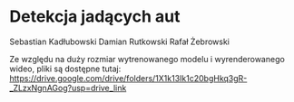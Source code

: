 # Detekcja jadących aut
Sebastian Kadłubowski
Damian Rutkowski
Rafał Żebrowski

Ze względu na duży rozmiar wytrenowanego modelu i wyrenderowanego wideo, pliki są dostępne tutaj: https://drive.google.com/drive/folders/1X1k13Ik1c20bgHkq3gR-_ZLzxNgnAGog?usp=drive_link
